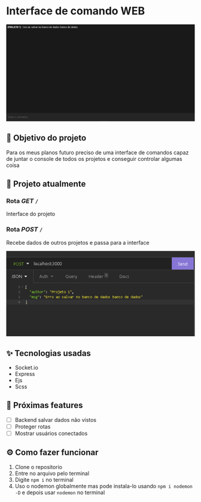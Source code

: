 # Interface de comando WEB

![Interface](Interface.png)

## 🎯 Objetivo do projeto

Para os meus planos futuro preciso de uma interface de comandos capaz de juntar o console de todos os projetos e conseguir controlar algumas coisa

## 📅 Projeto atualmente

### Rota **_GET_** `/`

Interface do projeto

### Rota **_POST_** `/`

Recebe dados de outros projetos e passa para a interface

![Post](Post.png)

## ✨ Tecnologias usadas

-  Socket.io
-  Express
-  Ejs
-  Scss

## 📝 Próximas features

-  [ ] Backend salvar dados não vistos
-  [ ] Proteger rotas
-  [ ] Mostrar usuários conectados

## ⚙️ Como fazer funcionar

1. Clone o repositorio
2. Entre no arquivo pelo terminal
3. Digite `npm i` no terminal
4. Uso o nodemon globalmente mas pode instala-lo usando `npm i nodemon -D` e depois usar `nodemon` no terminal
